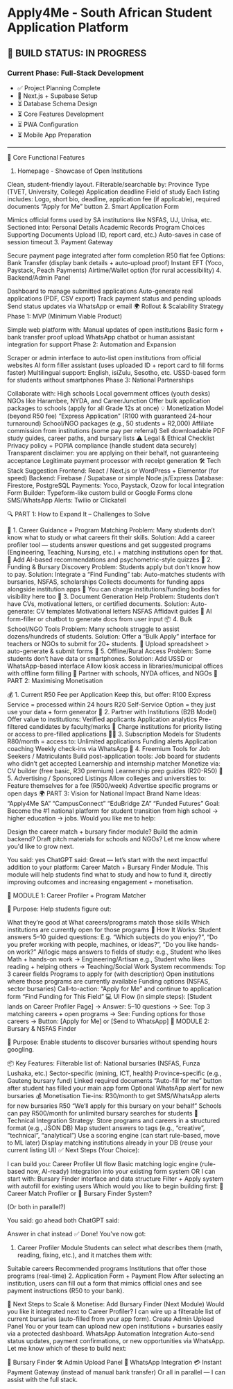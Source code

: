 # Apply4Me - South African Student Application Platform

## 🚀 BUILD STATUS: IN PROGRESS

### Current Phase: Full-Stack Development
- ✅ Project Planning Complete
- 🔄 Next.js + Supabase Setup
- ⏳ Database Schema Design
- ⏳ Core Features Development
- ⏳ PWA Configuration
- ⏳ Mobile App Preparation

---

🔧 Core Functional Features
1. Homepage - Showcase of Open Institutions

Clean, student-friendly layout.
Filterable/searchable by:
Province
Type (TVET, University, College)
Application deadline
Field of study
Each listing includes:
Logo, short bio, deadline, application fee (if applicable), required documents
“Apply for Me” button
2. Smart Application Form

Mimics official forms used by SA institutions like NSFAS, UJ, Unisa, etc.
Sectioned into:
Personal Details
Academic Records
Program Choices
Supporting Documents Upload (ID, report card, etc.)
Auto-saves in case of session timeout
3. Payment Gateway

Secure payment page integrated after form completion
R50 flat fee
Options:
Bank Transfer (display bank details + auto-upload proof)
Instant EFT (Yoco, Paystack, Peach Payments)
Airtime/Wallet option (for rural accessibility)
4. Backend/Admin Panel

Dashboard to manage submitted applications
Auto-generate real applications (PDF, CSV export)
Track payment status and pending uploads
Send status updates via WhatsApp or email
🌍 Rollout & Scalability Strategy
Phase 1: MVP (Minimum Viable Product)

Simple web platform with:
Manual updates of open institutions
Basic form + bank transfer proof upload
WhatsApp chatbot or human assistant integration for support
Phase 2: Automation and Expansion

Scraper or admin interface to auto-list open institutions from official websites
AI form filler assistant (uses uploaded ID + report card to fill forms faster)
Multilingual support: English, isiZulu, Sesotho, etc.
USSD-based form for students without smartphones
Phase 3: National Partnerships

Collaborate with:
High schools
Local government offices (youth desks)
NGOs like Harambee, NYDA, and CareerJunction
Offer bulk application packages to schools (apply for all Grade 12s at once)
💡 Monetization Model (beyond R50 fee)
“Express Application” (R100 with guaranteed 24-hour turnaround)
School/NGO packages (e.g., 50 students = R2,000)
Affiliate commission from institutions (some pay per referral)
Sell downloadable PDF study guides, career paths, and bursary lists
⚠️ Legal & Ethical Checklist
Privacy policy + POPIA compliance (handle student data securely)
Transparent disclaimer: you are applying on their behalf, not guaranteeing acceptance
Legitimate payment processor with receipt generation
🛠️ Tech Stack Suggestion
Frontend: React / Next.js or WordPress + Elementor (for speed)
Backend: Firebase / Supabase or simple Node.js/Express
Database: Firestore, PostgreSQL
Payments: Yoco, Paystack, Ozow for local integration
Form Builder: Typeform-like custom build or Google Forms clone
SMS/WhatsApp Alerts: Twilio or Clickatell

🔍 PART 1: How to Expand It – Challenges to Solve

🎯 1. Career Guidance + Program Matching
Problem: Many students don’t know what to study or what careers fit their skills.
Solution: Add a career profiler tool — students answer questions and get suggested programs (Engineering, Teaching, Nursing, etc.) + matching institutions open for that.
🔧 Add AI-based recommendations and psychometric-style quizzes
🧾 2. Funding & Bursary Discovery
Problem: Students apply but don’t know how to pay.
Solution: Integrate a “Find Funding” tab:
Auto-matches students with bursaries, NSFAS, scholarships
Collects documents for funding apps alongside institution apps
🔧 You can charge institutions/funding bodies for visibility here too
📝 3. Document Generation Help
Problem: Students don’t have CVs, motivational letters, or certified documents.
Solution: Auto-generate:
CV templates
Motivational letters
NSFAS Affidavit guides
🔧 AI form-filler or chatbot to generate docs from user input
📦 4. Bulk School/NGO Tools
Problem: Many schools struggle to assist dozens/hundreds of students.
Solution: Offer a “Bulk Apply” interface for teachers or NGOs to submit for 20+ students.
🔧 Upload spreadsheet > auto-generate & submit forms
📲 5. Offline/Rural Access
Problem: Some students don’t have data or smartphones.
Solution:
Add USSD or WhatsApp-based interface
Allow kiosk access in libraries/municipal offices with offline form filling
🔧 Partner with schools, NYDA offices, and NGOs
💸 PART 2: Maximising Monetisation

💰 1. Current R50 Fee per Application
Keep this, but offer:
R100 Express Service = processed within 24 hours
R20 Self-Service Option = they just use your data + form generator
🏫 2. Partner with Institutions (B2B Model)
Offer value to institutions:
Verified applicants
Application analytics
Pre-filtered candidates by faculty/marks
🔧 Charge institutions for priority listing or access to pre-filled applications
🧑‍🎓 3. Subscription Models for Students
R80/month = access to:
Unlimited applications
Funding alerts
Application coaching
Weekly check-ins via WhatsApp
💼 4. Freemium Tools for Job Seekers / Matriculants
Build post-application tools:
Job board for students who didn’t get accepted
Learnership and internship matcher
Monetize via:
CV builder (free basic, R30 premium)
Learnership prep guides (R20-R50)
🧾 5. Advertising / Sponsored Listings
Allow colleges and universities to:
Feature themselves for a fee (R500/week)
Advertise specific programs or open days
🌍 PART 3: Vision for National Impact
Brand Name Ideas:
“Apply4Me SA”
“CampusConnect”
“EduBridge ZA”
“Funded Futures”
Goal: Become the #1 national platform for student transition from high school → higher education → jobs.
Would you like me to help:

Design the career match + bursary finder module?
Build the admin backend?
Draft pitch materials for schools and NGOs?
Let me know where you'd like to grow next.

You said:
yes
ChatGPT said:
Great — let’s start with the next impactful addition to your platform: Career Match + Bursary Finder Module. This module will help students find what to study and how to fund it, directly improving outcomes and increasing engagement + monetisation.

🔧 MODULE 1: Career Profiler + Program Matcher

🎯 Purpose:
Help students figure out:

What they’re good at
What careers/programs match those skills
Which institutions are currently open for those programs
🧠 How It Works:
Student answers 5–10 guided questions:
E.g. “Which subjects do you enjoy?”, “Do you prefer working with people, machines, or ideas?”, “Do you like hands-on work?”
AI/logic maps answers to fields of study:
e.g., Student who likes Math + hands-on work → Engineering/Artisan
e.g., Student who likes reading + helping others → Teaching/Social Work
System recommends:
Top 3 career fields
Programs to apply for (with description)
Open institutions where those programs are currently available
Funding options (NSFAS, sector bursaries)
Call-to-action:
“Apply for Me” and continue to application form
“Find Funding for This Field”
💻 UI Flow (in simple steps):
[Student lands on Career Profiler Page]
 → Answer: 5–10 questions
 → See: Top 3 matching careers + open programs
 → See: Funding options for those careers
 → Button: [Apply for Me] or [Send to WhatsApp]
🔧 MODULE 2: Bursary & NSFAS Finder

🎯 Purpose:
Enable students to discover bursaries without spending hours googling.

📦 Key Features:
Filterable list of:
National bursaries (NSFAS, Funza Lushaka, etc.)
Sector-specific (mining, ICT, health)
Province-specific (e.g., Gauteng bursary fund)
Linked required documents
“Auto-fill for me” button after student has filled your main app form
Optional WhatsApp alert for new bursaries
💰 Monetisation Tie-ins:
R30/month to get SMS/WhatsApp alerts for new bursaries
R50 “We’ll apply for this bursary on your behalf”
Schools can pay R500/month for unlimited bursary searches for students
🧩 Technical Integration Strategy:
Store programs and careers in a structured format (e.g., JSON DB)
Map student answers to tags (e.g., “creative”, “technical”, “analytical”)
Use a scoring engine (can start rule-based, move to ML later)
Display matching institutions already in your DB (reuse your current listing UI)
✅ Next Steps (Your Choice):

I can build you:
Career Profiler UI flow
Basic matching logic engine (rule-based now, AI-ready)
Integration into your existing form system
OR I can start with:
Bursary Finder interface and data structure
Filter + Apply system with autofill for existing users
Which would you like to begin building first:
🧠 Career Match Profiler or 💸 Bursary Finder System?

(Or both in parallel?)

You said:
go ahead both
ChatGPT said:

Answer in chat instead
✅ Done! You've now got:

1. Career Profiler Module
Students can select what describes them (math, reading, fixing, etc.), and it matches them with:

Suitable careers
Recommended programs
Institutions that offer those programs (real-time)
2. Application Form + Payment Flow
After selecting an institution, users can fill out a form that mimics official ones and see payment instructions (R50 to your bank).

🚀 Next Steps to Scale & Monetise:
Add Bursary Finder (Next Module)
Would you like it integrated next to Career Profiler?
I can wire up a filterable list of current bursaries (auto-filled from your app form).
Create Admin Upload Panel
You or your team can upload new open institutions + bursaries easily via a protected dashboard.
WhatsApp Automation Integration
Auto-send status updates, payment confirmations, or new opportunities via WhatsApp.
Let me know which of these to build next:

📑 Bursary Finder
🛠️ Admin Upload Panel
📲 WhatsApp Integration
💳 Instant Payment Gateway (instead of manual bank transfer)
Or all in parallel — I can assist with the full stack.